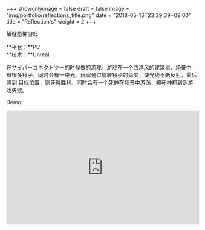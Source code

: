 +++
showonlyimage = false
draft = false
image = "img/portfolio/reflections_title.png"
date = "2018-05-16T23:29:39+09:00"
title = "Reflection's"
weight = 2
+++

解谜恐怖游戏
<!--more-->

**平台：**PC<br>
**技术：**Unreal

在サイバーコネクトツー的时候做的游戏。游戏在一个西洋风的建筑里，场景中
有很多镜子，同时会有一束光。玩家通过旋转镜子的角度，使光线不断反射，最后照到
目标位置，则获得胜利。同时会有一个死神在场景中游荡，被死神抓到则游戏失败。

Demo:<br>
<iframe height=300 width=510 src='https://player.youku.com/embed/XMzYxMjAxODQ1Mg==' frameborder=0 'allowfullscreen'></iframe>